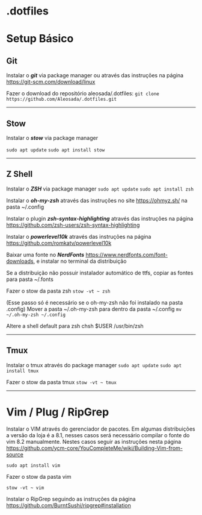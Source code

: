 # .dotfiles

# Setup Básico

## Git
Instalar o ***git*** via package manager ou através das instruções na página https://git-scm.com/download/linux

Fazer o download do repositório aleosada/.dotfiles:
`git clone https://github.com/Aleosada/.dotfiles.git`

* * *

## Stow
Instalar o ***stow*** via package manager

`sudo apt update`
`sudo apt install stow`

* * *

## Z Shell

Instalar o ***ZSH*** via package manager
`sudo apt update`
`sudo apt install zsh`

Instalar o ***oh-my-zsh*** através das instruções no site https://ohmyz.sh/ na pasta ~/.config

Instalar o plugin ***zsh-syntax-highlighting*** através das instruções na página https://github.com/zsh-users/zsh-syntax-highlighting

Instalar o ***powerlevel10k*** através das instruções na página https://github.com/romkatv/powerlevel10k

Baixar uma fonte no ***NerdFonts*** https://www.nerdfonts.com/font-downloads, e instalar no terminal da distribuição

Se a distribuição não possuir instalador automático de ttfs, copiar as fontes para pasta ~/.fonts

Fazer o stow da pasta zsh
`stow -vt ~ zsh`

(Esse passo só é necessário se o oh-my-zsh não foi instalado na pasta .config)
Mover a pasta ~/.oh-my-zsh para dentro da pasta ~/.config
`mv ~/.oh-my-zsh ~/.config`

Altere a shell default para zsh
chsh $USER
/usr/bin/zsh

* * *

## Tmux

Instalar o tmux através do package manager
`sudo apt update`
`sudo apt install tmux`

Fazer o stow da pasta tmux
`stow -vt ~ tmux`

* * *

# Vim / Plug / RipGrep

Instalar o VIM através do gerenciador de pacotes.
Em algumas distribuições a versão da loja é a 8.1, nesses casos será necessário compilar o fonte do vim 8.2 manualmente. Nestes casos seguir as instruções nesta página https://github.com/ycm-core/YouCompleteMe/wiki/Building-Vim-from-source

`sudo apt install vim`

Fazer o stow da pasta vim

`stow -vt ~ vim`

Instalar o RipGrep seguindo as instruções da página https://github.com/BurntSushi/ripgrep#installation
